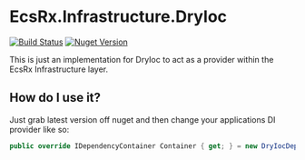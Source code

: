 # EcsRx.Infrastructure.DryIoc

[![Build Status][build-status-image]][build-status-url]
[![Nuget Version][nuget-image]][nuget-url]

This is just an implementation for DryIoc to act as a provider within the EcsRx Infrastructure layer.

## How do I use it?

Just grab latest version off nuget and then change your applications DI provider like so:
```c#
public override IDependencyContainer Container { get; } = new DryIocDependencyContainer();
```

[build-status-image]: https://ci.appveyor.com/api/projects/status/4so7w42epso4ujfd?svg=true
[build-status-url]: https://ci.appveyor.com/project/grofit/ecsrx-infrastructure-dryioc/branch/master
[nuget-image]: https://img.shields.io/nuget/v/ecsrx.infrastructure.dryioc.svg
[nuget-url]: https://www.nuget.org/packages/EcsRx.Infrastructure.DryIoc/
